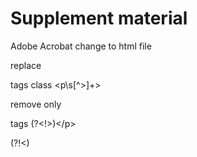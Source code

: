 # Supplement material
Adobe Acrobat change to html file

replace <p> tags class
<p\s[^>]+>

remove only <p></p> tags
(?<!>)<\/p><p>(?!<)
